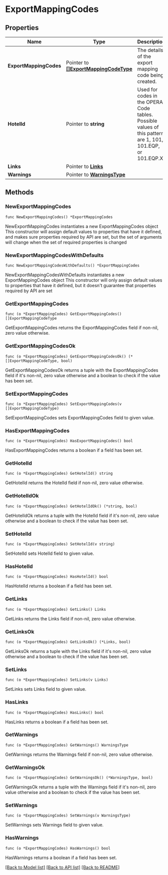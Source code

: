 # ExportMappingCodes

## Properties

Name | Type | Description | Notes
------------ | ------------- | ------------- | -------------
**ExportMappingCodes** | Pointer to [**[]ExportMappingCodeType**](ExportMappingCodeType.md) | The details of the export mapping code being created. | [optional] 
**HotelId** | Pointer to **string** | Used for codes in the OPERA Code tables. Possible values of this pattern are 1, 101, 101.EQP, or 101.EQP.X. | [optional] 
**Links** | Pointer to [**Links**](Links.md) |  | [optional] 
**Warnings** | Pointer to [**WarningsType**](WarningsType.md) |  | [optional] 

## Methods

### NewExportMappingCodes

`func NewExportMappingCodes() *ExportMappingCodes`

NewExportMappingCodes instantiates a new ExportMappingCodes object
This constructor will assign default values to properties that have it defined,
and makes sure properties required by API are set, but the set of arguments
will change when the set of required properties is changed

### NewExportMappingCodesWithDefaults

`func NewExportMappingCodesWithDefaults() *ExportMappingCodes`

NewExportMappingCodesWithDefaults instantiates a new ExportMappingCodes object
This constructor will only assign default values to properties that have it defined,
but it doesn't guarantee that properties required by API are set

### GetExportMappingCodes

`func (o *ExportMappingCodes) GetExportMappingCodes() []ExportMappingCodeType`

GetExportMappingCodes returns the ExportMappingCodes field if non-nil, zero value otherwise.

### GetExportMappingCodesOk

`func (o *ExportMappingCodes) GetExportMappingCodesOk() (*[]ExportMappingCodeType, bool)`

GetExportMappingCodesOk returns a tuple with the ExportMappingCodes field if it's non-nil, zero value otherwise
and a boolean to check if the value has been set.

### SetExportMappingCodes

`func (o *ExportMappingCodes) SetExportMappingCodes(v []ExportMappingCodeType)`

SetExportMappingCodes sets ExportMappingCodes field to given value.

### HasExportMappingCodes

`func (o *ExportMappingCodes) HasExportMappingCodes() bool`

HasExportMappingCodes returns a boolean if a field has been set.

### GetHotelId

`func (o *ExportMappingCodes) GetHotelId() string`

GetHotelId returns the HotelId field if non-nil, zero value otherwise.

### GetHotelIdOk

`func (o *ExportMappingCodes) GetHotelIdOk() (*string, bool)`

GetHotelIdOk returns a tuple with the HotelId field if it's non-nil, zero value otherwise
and a boolean to check if the value has been set.

### SetHotelId

`func (o *ExportMappingCodes) SetHotelId(v string)`

SetHotelId sets HotelId field to given value.

### HasHotelId

`func (o *ExportMappingCodes) HasHotelId() bool`

HasHotelId returns a boolean if a field has been set.

### GetLinks

`func (o *ExportMappingCodes) GetLinks() Links`

GetLinks returns the Links field if non-nil, zero value otherwise.

### GetLinksOk

`func (o *ExportMappingCodes) GetLinksOk() (*Links, bool)`

GetLinksOk returns a tuple with the Links field if it's non-nil, zero value otherwise
and a boolean to check if the value has been set.

### SetLinks

`func (o *ExportMappingCodes) SetLinks(v Links)`

SetLinks sets Links field to given value.

### HasLinks

`func (o *ExportMappingCodes) HasLinks() bool`

HasLinks returns a boolean if a field has been set.

### GetWarnings

`func (o *ExportMappingCodes) GetWarnings() WarningsType`

GetWarnings returns the Warnings field if non-nil, zero value otherwise.

### GetWarningsOk

`func (o *ExportMappingCodes) GetWarningsOk() (*WarningsType, bool)`

GetWarningsOk returns a tuple with the Warnings field if it's non-nil, zero value otherwise
and a boolean to check if the value has been set.

### SetWarnings

`func (o *ExportMappingCodes) SetWarnings(v WarningsType)`

SetWarnings sets Warnings field to given value.

### HasWarnings

`func (o *ExportMappingCodes) HasWarnings() bool`

HasWarnings returns a boolean if a field has been set.


[[Back to Model list]](../README.md#documentation-for-models) [[Back to API list]](../README.md#documentation-for-api-endpoints) [[Back to README]](../README.md)



